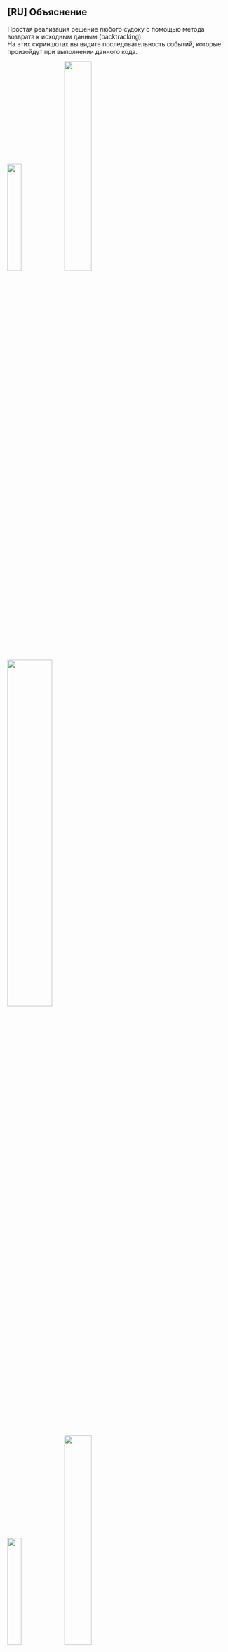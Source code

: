 ## [RU] Объяснение
Простая реализация решение любого судоку с помощью метода возврата к исходным данным (backtracking).\
На этих скриншотах вы видите последовательность событий, которые произойдут при выполнении данного кода.

<p float="left">
<img src="https://i.imgur.com/AmKqai1.png" width=25% height=25%>
<img src="https://i.imgur.com/rnZH35L.png" width=35% height=35%>
<img src="https://i.imgur.com/NUrHVft.png" width=45% height=45%>
</p>

<img src="https://i.imgur.com/AmKqai1.png" width=25% height=25%>
<img src="https://i.imgur.com/rnZH35L.png" width=35% height=35%>
<img src="https://i.imgur.com/NUrHVft.png" width=45% height=45%>


## [EN] Explanation
